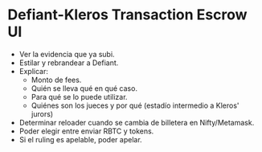 # Defiant-Kleros Transaction Escrow UI

- Ver la evidencia que ya subi.
- Estilar y rebrandear a Defiant.
- Explicar:
  - Monto de fees.
  - Quién se lleva qué en qué caso.
  - Para qué se lo puede utilizar.
  - Quiénes son los jueces y por qué (estadío intermedio a Kleros' jurors)
- Determinar reloader cuando se cambia de billetera en Nifty/Metamask.
- Poder elegir entre enviar RBTC y tokens.
- Si el ruling es apelable, poder apelar.
